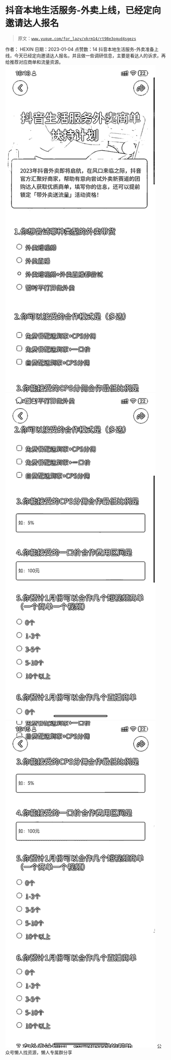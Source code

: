 # 抖音本地生活服务-外卖上线，已经定向邀请达人报名

> 原文：[`www.yuque.com/for_lazy/xkrm14/rt98e3oqud4sgezs`](https://www.yuque.com/for_lazy/xkrm14/rt98e3oqud4sgezs)

<ne-p id="ued8d5739" data-lake-id="ued8d5739"><ne-text id="u121a968e">作者： HEXIN</ne-text></ne-p> <ne-p id="uc050c682" data-lake-id="uc050c682"><ne-text id="uc03a211f">日期：2023-01-04</ne-text></ne-p> <ne-p id="u105367b4" data-lake-id="u105367b4"><ne-text id="u5a1351cc">点赞数：</ne-text><ne-text id="ue78d133f" ne-bold="true">14</ne-text></ne-p> <ne-hole id="u59bdf3a1" data-lake-id="u59bdf3a1"><ne-card data-card-name="hr" data-card-type="block" id="tjLwL" data-event-boundary="card"><ne-p id="uaef77ecf" data-lake-id="uaef77ecf"><ne-text id="udac2d016">抖音本地生活服务-外卖准备上线，今天已经定向邀请达人报名，并且做一些调研信息，主要是看达人的诉求，再给推荐对应商单和流量资源。</ne-text></ne-p> <ne-p id="u0889516e" data-lake-id="u0889516e"><ne-card data-card-name="image" data-card-type="inline" id="uKvdV" data-event-boundary="card">![](img/8c087c48e499d2f730ee7c3fabda9e1a.png)</ne-card></ne-p> <ne-p id="ua5b14c26" data-lake-id="ua5b14c26"><ne-card data-card-name="image" data-card-type="inline" id="wo0XS" data-event-boundary="card">![](img/ded40903f6bd10bcb272b708ee14550c.png)</ne-card></ne-p> <ne-p id="ub88c0755" data-lake-id="ub88c0755"><ne-card data-card-name="image" data-card-type="inline" id="Wnrlw" data-event-boundary="card">![](img/49f932bbdd04bdb350617ff9954f1b8d.png)</ne-card></ne-p> <ne-hole id="ue13b5cac" data-lake-id="ue13b5cac"><ne-card data-card-name="hr" data-card-type="block" id="bvnaz" data-event-boundary="card"><ne-p id="ud6e12fb6" data-lake-id="ud6e12fb6"><ne-text id="u7c1ccd91">公众号懒人找资源，懒人专属群分享</ne-text></ne-p></ne-card></ne-hole></ne-card></ne-hole>